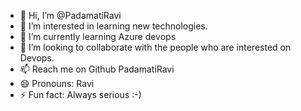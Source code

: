 - 👋 Hi, I’m @PadamatiRavi
- 👀 I’m interested in learning new technologies.
- 🌱 I’m currently learning Azure devops
- 💞️ I’m looking to collaborate with the people who are interested on Devops.
- 📫 Reach me on Github PadamatiRavi 
- 😄 Pronouns: Ravi
- ⚡ Fun fact: Always serious :-)

<!---
PadamatiRavi/PadamatiRavi is a ✨ special ✨ repository because its `README.md` (this file) appears on your GitHub profile.
You can click the Preview link to take a look at your changes.
--->
